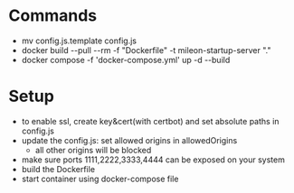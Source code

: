 # Commands
- mv config.js.template config.js
- docker build --pull --rm -f "Dockerfile" -t mileon-startup-server "."
- docker compose -f 'docker-compose.yml' up -d --build

# Setup
- to enable ssl, create key&cert(with certbot) and set absolute paths in config.js
- update the config.js: set allowed origins in allowedOrigins
    - all other origins will be blocked
- make sure ports 1111,2222,3333,4444 can be exposed on your system
- build the Dockerfile
- start container using docker-compose file